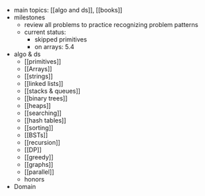 - main topics: [[algo and ds]], [[books]]
- milestones
    - review all problems to practice recognizing problem patterns
    - current status:
        - skipped primitives
        - on arrays: 5.4
- algo & ds
    - [[primitives]]
    - [[Arrays]]
    - [[strings]]
    - [[linked lists]]
    - [[stacks & queues]]
    - [[binary trees]]
    - [[heaps]]
    - [[searching]]
    - [[hash tables]]
    - [[sorting]]
    - [[BSTs]]
    - [[recursion]]
    - [[DP]]
    - [[greedy]]
    - [[graphs]]
    - [[parallel]]
    - honors
- Domain
